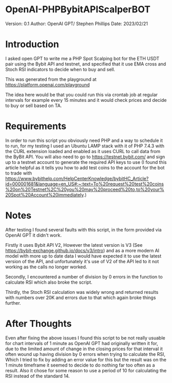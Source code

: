 # OpenAI-PHPBybitAPIScalperBOT

Version: 0.1
Author: OpenAI GPT/ Stephen Phillips
Date: 2023/02/21

Introduction
============
I asked open GPT to write me a PHP Spot Scalping bot for the ETH USDT pair using the Bybit API and testnet, and specified that it use EMA cross and Stoch RSI indicators to decide when to buy and sell.

This was generated from the playground at https://platform.openai.com/playground

The idea here would be that you could run this via crontab job at regular intervals for example every 15 minutes and it would check prices and decide to buy or sell based on TA.

Requirements
============
In order to run this script you obviously need PHP and a way to schedule it to run, for my testing I used an Ubuntu LAMP stack with it of PHP 7.4.3 with the CURL extension loaded and enabled as it uses CURL to call data from the ByBit API.
You will also need to go to https://testnet.bybit.com/ and sign up to a testnet account to generate the required API keys to use (I found this article helpful as it tells you how to add test coins to the account for the bot to trade with https://www.bybithelp.com/HelpCenterKnowledge/bybitHC_Article?id=000001681&language=en_US#:~:text=To%20request%20test%20coins%20on%20Testnet%2C%20you%20may%20proceed%20to,to%20your%20Spot%20Account%20immediately.)

Notes
=====
After testing I found several faults with this script, in the form provided via OpenAI GPT it didn't work.

Firstly it uses Bybit API V2, However the latest version is V3 (See https://bybit-exchange.github.io/docs/v3/intro) and as a more modern AI model with more up to date data I would have expected it to use the latest version of the API, and unfortunately it's use of V2 of the API led to it not working as the calls no longer worked. 

Secondly, I encountered a number of division by 0 errors in the function to calculate RSI which also broke the script.

Thirdly, the Stoch RSI calculation was widely wrong and returned results with numbers over 20K and errors due to that which again broke things further.

After Thoughts
==============
Even after fixing the above issues I found this script to be not really usuable for chart intervals of 1 minute as OpenAI GPT had originally written it for, due to the limited amount of change in the closing prices for that interval it often wound up having division by 0 errors when trying to calculate the RSI, Which I tried to fix by adding an error value for this but the result was on the 1 minute timeframe it seemed to decide to do nothing far too often as a result.
Also it chose for some reason to use a period of 10 for calculating the RSI instead of the standard 14.
